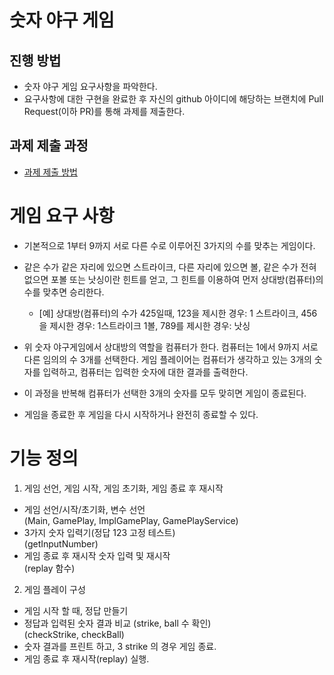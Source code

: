 # 숫자 야구 게임
## 진행 방법
* 숫자 야구 게임 요구사항을 파악한다.
* 요구사항에 대한 구현을 완료한 후 자신의 github 아이디에 해당하는 브랜치에 Pull Request(이하 PR)를 통해 과제를 제출한다.

## 과제 제출 과정
* [과제 제출 방법](https://github.com/next-step/nextstep-docs/tree/master/precourse)

# 게임 요구 사항
* 기본적으로 1부터 9까지 서로 다른 수로 이루어진 3가지의 수를 맞추는 게임이다.
* 같은 수가 같은 자리에 있으면 스트라이크, 다른 자리에 있으면 볼, 같은 수가 전혀 없으면 포볼 또는 낫싱이란 힌트를 얻고,
그 힌트를 이용하여 먼저 상대방(컴퓨터)의 수를 맞추면 승리한다.
  * [예] 상대방(컴퓨터)의 수가 425일때, 123을 제시한 경우: 1 스트라이크, 456을 제시한 경우: 1스트라이크 1볼, 789를 제시한 경우: 낫싱
    
* 위 숫자 야구게임에서 상대방의 역할을 컴퓨터가 한다. 컴퓨터는 1에서 9까지 서로 다른 임의의 수 3개를 선택한다. 
게임 플레이어는 컴퓨터가 생각하고 있는 3개의 숫자를 입력하고, 컴퓨터는 입력한 숫자에 대한 결과를 출력한다.
  
* 이 과정을 반복해 컴퓨터가 선택한 3개의 숫자를 모두 맞히면 게임이 종료된다.
* 게임을 종료한 후 게임을 다시 시작하거나 완전히 종료할 수 있다.

# 기능 정의
1. 게임 선언, 게임 시작, 게임 초기화, 게임 종료 후 재시작
* 게임 선언/시작/초기화, 변수 선언 <br>
  (Main, GamePlay, ImplGamePlay, GamePlayService)
* 3가지 숫자 입력기(정답 123 고정 테스트)<br>(getInputNumber)
* 게임 종료 후 재시작 숫자 입력 및 재시작<br>(replay 함수)
2. 게임 플레이 구성
* 게임 시작 할 때, 정답 만들기
* 정답과 입력된 숫자 결과 비교 (strike, ball 수 확인)<br>
  (checkStrike, checkBall)
* 숫자 결과를 프린트 하고, 3 strike 의 경우 게임 종료.
* 게임 종료 후 재시작(replay) 실행.
